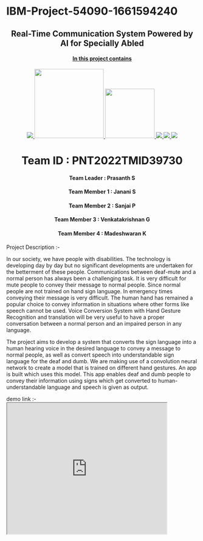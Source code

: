 # IBM-Project-54090-1661594240


<h2 align="center">Real-Time Communication System Powered by AI for Specially Abled <a href="https://github.com/IBM-EPBL/IBM-Project-17508-1659672731" target="_blank"></h2>

<h4 align="center">In this project contains </h4>
 
<p align="center">
<a href="https://www.ibm.com/in-en">
<img src="https://img.shields.io/badge/IBM-052FAD.svg?style=for-the-badge&logo=IBM&logoColor=white"> 
</a>
   <a href="https://www.python.org/g">
    <img src="https://forthebadge.com/images/badges/made-with-python.svg" width =182 >
  </a>

  <a href="https://www.ibm.com/cloud">
      <img src="https://img.shields.io/badge/IBM%20Watson-BE95FF.svg?style=for-the-badge&logo=IBM-Watson&logoColor=white" width=130>
  </a>
  <a href="https://opencv.org/">
    <img src="https://img.shields.io/badge/OpenCV-5C3EE8.svg?style=for-the-badge&logo=OpenCV&logoColor=white">
   </a>
 
  <a href="https://pandas.pydata.org/">
    <img src="https://img.shields.io/badge/pandas-150458.svg?style=for-the-badge&logo=pandas&logoColor=white">
    </a>
 
 <a href="https://keras.io/">
    <img src="https://img.shields.io/badge/Keras-D00000.svg?style=for-the-badge&logo=Keras&logoColor=white">
    </a>
</p>

<h1 align="center">Team ID : PNT2022TMID39730</h1>
<h4 align="center">Team Leader : Prasanth S</h4>
<h4 align="center">Team Member 1 : Janani S</h4>
<h4 align="center">Team Member 2 : Sanjai P</h4>
<h4 align="center">Team Member 3 : Venkatakrishnan G</h4>
<h4 align="center">Team Member 4 : Madeshwaran K</h4>

<div>
<p>
Project Description :-

In our society, we have people with disabilities. The technology is developing day by day but no significant developments are undertaken for the betterment of these people. Communications between deaf-mute and a normal person has always been a challenging task. It is very difficult for mute people to convey their message to normal people. Since normal people are not trained on hand sign language. In emergency times conveying their message is very difficult. The human hand has remained a popular choice to convey information in situations where other forms like speech cannot be used. Voice Conversion System with Hand Gesture Recognition and translation will be very useful to have a proper conversation between a normal person and an impaired person in any language.

The project aims to develop a system that converts the sign language into a human hearing voice in the desired language to convey a message to normal people, as well as convert speech into understandable sign language for the deaf and dumb. We are making use of a convolution neural network to create a model that is trained on different hand gestures. An app is built which uses this model. This app enables deaf and dumb people to convey their information using signs which get converted to human-understandable language and speech is given as output.
</p>
</div>

<div>demo link :- 
<iframe width="420" height="345" src="https://youtu.be/-r-pXrfxYk4">
</iframe>
</div>

